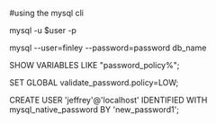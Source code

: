 #using the mysql cli

mysql -u $user -p

mysql --user=finley --password=password db_name





SHOW VARIABLES LIKE "password_policy%";

SET GLOBAL validate_password.policy=LOW;


CREATE USER 'jeffrey'@'localhost' IDENTIFIED WITH mysql_native_password BY 'new_password1';



